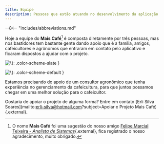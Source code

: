 ```yaml
---
title: Equipe
description: Pessoas que estão atuando no desenvolvimento da aplicação
---
```

--8<-- "includes/abbreviations.md"

Hoje a equipe do **Mais Café**[^1] é composta diretamente por três pessoas, mas nos bastidores tem bastante gente dando apoio que é a família, amigos, cafeicultores e agrônomos que entraram em contato pelo aplicativo e ficaram dispostos a ajudar com o projeto.

![\ ](sobre.drawio#1){: .color-scheme-slate }

![\ ](sobre.drawio#0){: .color-scheme-default }

Estamos precisando do apoio de um consultor agronômico que tenha experiência no gerenciamento da cafeicultura, para que juntos possamos chegar em uma melhor solução para o cafeicultor.

Gostaria de apoiar o projeto de alguma forma? Entre em contato [Erli Silva Soares](mailto:erli-silva@hotmail.com?subject=Apoiar o Projeto Mais Café){.external}.

[^1]: O nome **Mais Café** foi uma sugestão do nosso amigo [Felipe Marcial Teixeira - *Analista de Sistemas*](mailto:felipe.mt@outlook.com){.external}, fica registrado o nosso agradecimento, muito obrigado.